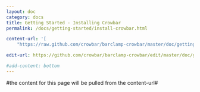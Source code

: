 ```yaml
---
layout: doc
category: docs
title: Getting Started - Installing Crowbar
permalink: /docs/getting-started/install-crowbar.html

content-url: '[
    "https://raw.github.com/crowbar/barclamp-crowbar/master/doc/gettingstarted/1000_installing_crowbar.md"]'

edit-url: https://github.com/crowbar/barclamp-crowbar/edit/master/doc/gettingstarted/1000_installing_crowbar.md

#add-content: bottom
---
```


#the content for this page will be pulled from the content-url#


